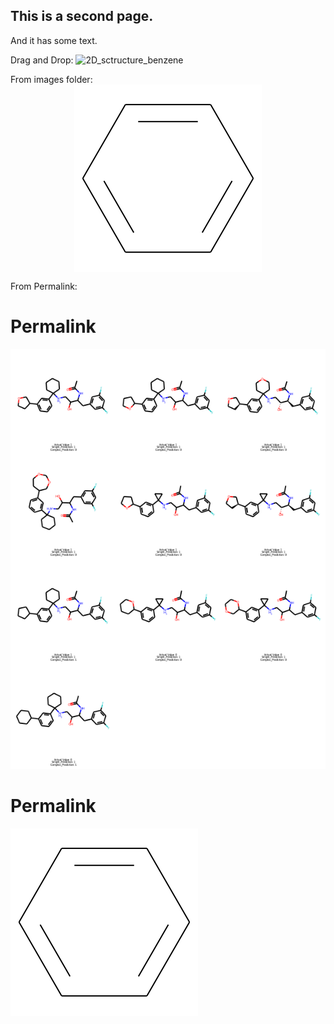 ## This is a second page.

And it has some text.

Drag and Drop:
![2D_sctructure_benzene](https://user-images.githubusercontent.com/84757402/185015515-25b0f47e-aea2-4d70-8984-b9d40714696c.png)

From images folder:
<img src="images/2D_sctructure_benzene.png" style="display: block; margin: auto;" />


From Permalink:

# Permalink
<img src="https://github.com/dustada1/capstone_blog_test/blob/e6bccd098b1b673efdcf1edd4e3e6e497509843a/images/drawing.png"/>

# Permalink
<img src="https://github.com/dustada1/capstone_blog_test/blob/e6bccd098b1b673efdcf1edd4e3e6e497509843a/images/2D_sctructure_benzene.png"/>
